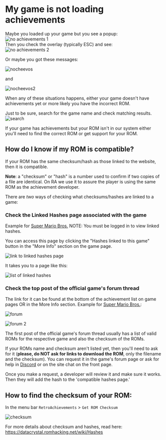 # My game is not loading achievements

Maybe you loaded up your game but you see a popup:  
![no achievements 1](https://u.cubeupload.com/televandalist/docsnotloading1.jpg)  
Then you check the overlay (typically ESC) and see:  
![no achievements 2](https://u.cubeupload.com/televandalist/docsnotloading2.png)

Or maybe you got these messages:

![nocheevos](https://u.cubeupload.com/televandalist/docsnotloading3.png)

and

![nocheevos2](https://u.cubeupload.com/televandalist/docsnotloading4.png)

When any of these situations happens, either your game doesn't have achievements yet or more likely you have the incorrect ROM.

Just to be sure, search for the game name and check matching results.  
![search](https://i.imgur.com/Z49H4eF.png)

If your game has achievements but your ROM isn't in our system either you'll need to find the correct ROM or get support for your ROM.

## How do I know if my ROM is compatible?

If your ROM has the same checksum/hash as those linked to the website, then it is compatible.

**Note**: a "checksum" or "hash" is a number used to confirm if two copies of a file are identical. On RA we use it to assure the player is using the same ROM as the achievement developer.

There are _two_ ways of checking what checksums/hashes are linked to a game:

### Check the Linked Hashes page associated with the game

Example for [Super Mario Bros.](https://retroachievements.org/linkedhashes.php?g=1446)
NOTE: You must be logged in to view linked hashes.

You can access this page by clicking the "Hashes linked to this game" button in the "More Info" section on the game page.

![link to linked hashes page](https://user-images.githubusercontent.com/22257325/41203651-10faa472-6cd2-11e8-97f2-933c23fb013d.png)

It takes you to a page like this:

![list of linked hashes](https://user-images.githubusercontent.com/22257325/41203649-10c9f0de-6cd2-11e8-9b14-be519c48c3c2.PNG)

### Check the top post of the official game's forum thread

The link for it can be found at the bottom of the achievement list on game pages OR in the More Info section. Example for [Super Mario Bros.](https://retroachievements.org/viewtopic.php?t=282&c=2233):

![forum](https://i.imgur.com/5yQTEv3.png)

![forum 2](https://user-images.githubusercontent.com/22257325/41203650-10e3cc2a-6cd2-11e8-8749-3f98f72332b1.png)

The first post of the official game's forum thread usually has a list of valid ROMs for the respective game and also the checksum of the ROMs.

If your ROMs name and checksum aren't listed yet, then you'll need to ask for it (**please, do NOT ask for links to download the ROM**, only the filename and the checksum). You can request it in the game's forum page or ask for help in [Discord](https://discord.gg/dq2E4hE) or on the site chat on the front page.

Once you make a request, a developer will review it and make sure it works. Then they will add the hash to the 'compatible hashes page.'

## How to find the checksum of your ROM:

In the menu bar `RetroAchievements` > `Get ROM Checksum`

![checksum](https://i.imgur.com/cAKqUHE.png)

For more details about checksum and hashes, read here: https://datacrystal.romhacking.net/wiki/Hashes
